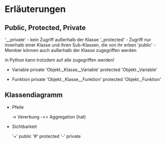 # Erläuterungen

## Public, Protected, Private

'__private'   - kein Zugriff außerhalb der Klasse
'_protected'  - Zugriff nur innerhalb einer Klasse und ihren Sub-Klassen, die von ihr erben
'public'      - Member können auch außerhalb der Klasse zugegriffen werden 

in Python kann trotzdem auf alle zugegriffen werden!

- Variable
    private     'Objekt._Klasse__Variable'
    protected   'Objekt._Variable'

- Funktion
    private     'Objekt._Klasse__Funktion'
    protected   'Objekt._Funktion'


## Klassendiagramm

- Pfeile

    ->  Vererbung
    -<> Aggregation (hat)

- Sichtbarkeit

    '+' public
    '#' protected
    '-' private 